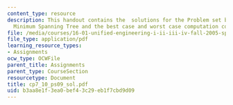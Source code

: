 ```yaml
---
content_type: resource
description: This handout contains the  solutions for the Problem set based on the
  Minimum Spanning Tree and the best case and worst case computation complexity.
file: /media/courses/16-01-unified-engineering-i-ii-iii-iv-fall-2005-spring-2006/b3aa8e1f3ea0bef43c29eb1f7cbd9d09_cp7_10_ps09_sol.pdf
file_type: application/pdf
learning_resource_types:
- Assignments
ocw_type: OCWFile
parent_title: Assignments
parent_type: CourseSection
resourcetype: Document
title: cp7_10_ps09_sol.pdf
uid: b3aa8e1f-3ea0-bef4-3c29-eb1f7cbd9d09
---
```

